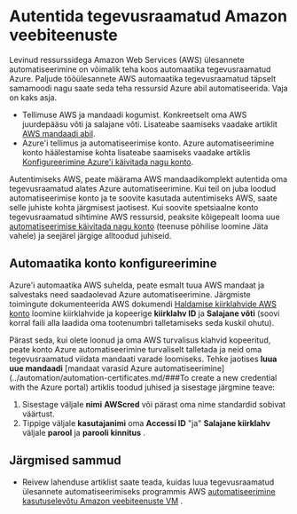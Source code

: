 <properties
   pageTitle="Amazon veebiteenuste autentimise konfigureerimine | Microsoft Azure'i"
   description="Selles artiklis kirjeldatakse, kuidas luua ja kinnitage AWS mandaadi tegevusraamatud Azure'i automaatika AWS ressursside haldamine."
   services="automation"
   documentationCenter=""
   authors="mgoedtel"
   manager="jwhit"
   editor="tysonn"
   keywords="AWS autentimise konfigureerimine aws"/>
<tags
   ms.service="automation"
   ms.workload="tbd"
   ms.tgt_pltfrm="na"
   ms.devlang="na"
   ms.topic="get-started-article"
   ms.date="09/12/2016"
   ms.author="magoedte"/>

# <a name="authenticate-runbooks-with-amazon-web-services"></a>Autentida tegevusraamatud Amazon veebiteenuste
Levinud ressurssidega Amazon Web Services (AWS) ülesannete automatiseerimine on võimalik teha koos automaatika tegevusraamatud Azure.  Paljude tööülesannete AWS automaatika tegevusraamatud täpselt samamoodi nagu saate seda teha ressursid Azure abil automatiseerida.  Vaja on kaks asja.

* Tellimuse AWS ja mandaadi kogumist.  Konkreetselt oma AWS juurdepääsu võti ja salajane võti.  Lisateabe saamiseks vaadake artiklit [AWS mandaadi abil](http://docs.aws.amazon.com/powershell/latest/userguide/specifying-your-aws-credentials.html).
* Azure'i tellimus ja automatiseerimise konto.  Azure automatiseerimine konto häälestamise kohta lisateabe saamiseks vaadake artiklis [Konfigureerimine Azure'i käivitada nagu konto](../automation/automation-sec-configure-azure-runas-account.md).  

Autentimiseks AWS, peate määrama AWS mandaadikomplekt autentida oma tegevusraamatud alates Azure automatiseerimine. Kui teil on juba loodud automatiseerimise konto ja te soovite kasutada autentimiseks AWS, saate selle juhiste kohta järgmisest jaotisest.  Kui soovite spetsiaalne konto tegevusraamatud sihtimine AWS ressursid, peaksite kõigepealt looma uue [automatiseerimise käivitada nagu konto](../automation/automation-sec-configure-azure-runas-account.md) (teenuse põhilise loomine Jäta vahele) ja seejärel järgige alltoodud juhiseid.

## <a name="configure-automation-account"></a>Automaatika konto konfigureerimine
Azure'i automaatika AWS suhelda, peate esmalt tuua AWS mandaat ja salvestaks need saadaolevad Azure automatiseerimine.  Järgmiste toimingute dokumenteerida AWS dokumendi [Haldamise kiirklahvide AWS konto](http://docs.aws.amazon.com/general/latest/gr/managing-aws-access-keys.html) loomine kiirklahvide ja kopeerige **kiirklahv ID** ja **Salajane võti** (soovi korral faili alla laadida oma tootenumbri talletamiseks seda kuskil ohutu).

Pärast seda, kui olete loonud ja oma AWS turvalisus klahvid kopeeritud, peate konto Azure automatiseerimine turvaliselt talletada ja neid oma tegevusraamatud viidata mandaati varade loomiseks.  Tehke jaotises **luua uue mandaadi** [mandaat varasid Azure automatiseerimine](../automation/automation-certificates.md/###To create a new credential with the Azure portal) artiklis toodud juhised ja sisestage järgmine teave:

1. Sisestage väljale **nimi** **AWScred** või pärast oma nime standardid sobivat väärtust.  
2. Tippige väljale **kasutajanimi** oma **Accessi ID** "ja" **Salajane kiirklahv** väljale **parool** ja **parooli kinnitus** .   

## <a name="next-steps"></a>Järgmised sammud

- Reivew lahenduse artiklist saate teada, kuidas luua tegevusraamatud ülesannete automatiseerimiseks programmis AWS [automatiseerimine kasutuselevõtu Amazon veebiteenuste VM](../automation/automation-scenario-aws-deployment.md) .
